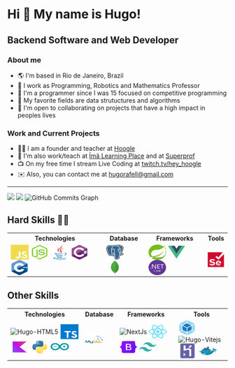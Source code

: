 # Hi 👋 My name is Hugo!

## Backend Software and Web Developer
 
 <!-- I'm 21 years old and I code since I was 15. I started in competitive programming and  -->
 
 ### About me
 
 * 🌎 I'm based in Rio de Janeiro, Brazil
 * 🚀 I work as Programming, Robotics and Mathematics Professor
 * 🌱 I'm a programmer since I was 15 focused on competitive programming
 * 🧠 My favorite fields are data strutuctures and algorithms
 * 🤝 I'm open to collaborating on projects that have a high impact in peoples lives
 
 ### Work and Current Projects
 
 * 🧑‍💻 I am a founder and teacher at [Hoogle](https://www.linkedin.com/company/hoogle) 
 * 💼 I'm also work/teach at [Ímã Learning Place](https://github.com/imalearningplace-education) and at [Superprof](https://www.linkedin.com/company/superprof)
 * 📺 On my free time I stream Live Coding at [twitch.tv/hey_hoogle](https://www.twitch.tv/hey_hoogle)
 * ✉️ Also, you can contact me at [hugorafell@gmail.com](mailto:hugorafell@gmail.com)
 
<!-- ### My Articles and where to find me -->

 
 <hr>
 
 <div style="align = center" >
  <img height="150em" src="https://github-readme-stats.vercel.app/api?username=hgrafa&show_icons=true&theme=tokyonight&include_all_commits=true&count_private=true&hide=stars&hide_border=true"/>
  <!-- <img height="140em" src="https://github-readme-stats.vercel.app/api/top-langs/?username=hgrafa&layout=compact&langs_count=7&theme=tokyonight&exclude_repo=beecrowd-solutions&hide_border=true&hide=makefile"/> -->
  <img height="150em" src="http://github-readme-streak-stats.herokuapp.com?user=hgrafa&theme=tokyonight&hide_border=true&fire=FF00E9" />
  <img height="287em" src="https://activity-graph.herokuapp.com/graph?username=hgrafa&theme=github&hide_border=true&bg_color=1A1B27&color=628FDA&line=2BAEAE&point=FE00E8&custom_title=Hugo%20Rafael's%20Commits%20Graph" alt="GitHub Commits Graph" /> 
</div>

## Hard Skills 🧑‍💻

<div style="display: inline_block; align = center">
  <table>
    <tr>
      <th> Technologies</th>
      <th> Database </th>
      <th> Frameworks </th>
      <th> Tools </th>
    </tr>
    <tr>
      <td>
        <img align="center" alt="Hugo-JS" height="35" width="42" src="https://raw.githubusercontent.com/devicons/devicon/master/icons/javascript/javascript-plain.svg">
         <img align="center" alt="Hugo-NodeJs" height="35" width="42" src="https://raw.githubusercontent.com/devicons/devicon/master/icons/nodejs/nodejs-original.svg">
        <img align="center" alt="Hugo-Java" height="35" width="42" src="https://raw.githubusercontent.com/devicons/devicon/master/icons/java/java-original.svg">
        <img align="center" alt="Hugo-C#" height="35" width="42" src="https://raw.githubusercontent.com/devicons/devicon/master/icons/csharp/csharp-original.svg">   
        <img align="center" alt="Hugo-Cplusplus" height="35" width="42" src="https://raw.githubusercontent.com/devicons/devicon/master/icons/cplusplus/cplusplus-original.svg"> 
      </td>
      <td> 
        <img align="center" alt="Hugo-PostreSQL" height="35" width="42"  src="https://raw.githubusercontent.com/devicons/devicon/master/icons/postgresql/postgresql-original.svg">
        <img align="center" alt="Hugo-MongoDB" height="35" width="42" src="https://raw.githubusercontent.com/devicons/devicon/master/icons/mongodb/mongodb-original.svg">
      </td>
      <td>
          <img align="center" alt="Hugo-Springboot" height="35" width="40" src="https://raw.githubusercontent.com/devicons/devicon/master/icons/spring/spring-original.svg">
        <img align="center" alt="Hugo-Vuejs" height="35" width="40" src="https://raw.githubusercontent.com/devicons/devicon/master/icons/vuejs/vuejs-original.svg">
            <img align="center" alt="Hugo-dotnetcore" height="35" width="40" src="https://raw.githubusercontent.com/devicons/devicon/master/icons/dotnetcore/dotnetcore-original.svg">
      </td>
      <td>
          <img align="center" alt="Hugo-Selenium" height="35" width="40" src="https://raw.githubusercontent.com/devicons/devicon/master/icons/selenium/selenium-original.svg">
      </td>
    </tr>
 </table> 
 
  
</div>
 
 ## Other Skills
 
  <table>
    <tr>
      <th> Technologies </th>
      <th> Database </th>
      <th> Frameworks </th>
      <th> Tools </th>
    </tr>
    <tr>
      <td>
        <img align="center" alt="Hugo-HTML5" width="35" height="35" src="https://raw.githubusercontent.com/danielcranney/readme-generator/main/public/icons/skills/html5-colored.svg"/>
        <img align="center" alt="Hugo-Typescript" height="35" width="42" src="https://raw.githubusercontent.com/devicons/devicon/master/icons/typescript/typescript-plain.svg">
       <img align="center" alt="Hugo-Kotlin" height="33" width="42" src="https://raw.githubusercontent.com/devicons/devicon/master/icons/kotlin/kotlin-original.svg">
       <img align="center" alt="Hugo-Python" height="35" width="42" src="https://raw.githubusercontent.com/devicons/devicon/master/icons/python/python-original.svg">
       <img align="center" alt="Hugo-Arduino" height="35" width="42" src="https://raw.githubusercontent.com/devicons/devicon/master/icons/arduino/arduino-original.svg">
      </td>
      <td>
        <img align="center" alt="Hugo-MySQL" height="35" width="42" src="https://raw.githubusercontent.com/devicons/devicon/master/icons/mysql/mysql-original-wordmark.svg">
      </td>
      <td>
        <img align="center" width="32" height="32" alt="NextJs" src="https://raw.githubusercontent.com/danielcranney/readme-generator/main/public/icons/skills/nextjs-colored-dark.svg"/>
        <img align="center" alt="Hugo-React" height="35" width="42" src="https://raw.githubusercontent.com/devicons/devicon/master/icons/react/react-original.svg">
        <img align="center" alt="Hugo-Bootstrap" height="35" width="40" src="https://raw.githubusercontent.com/devicons/devicon/master/icons/bootstrap/bootstrap-original.svg">
       <img align="center" alt="Hugo-Tailwind" height="35" width="40"  src="https://raw.githubusercontent.com/devicons/devicon/master/icons/tailwindcss/tailwindcss-plain.svg">
      </td>
      <td>
        <img align="center" alt="Hugo-Webpack" height="35" width="40" src="https://raw.githubusercontent.com/devicons/devicon/master/icons/webpack/webpack-original.svg">
        <img align="center" alt="Hugo-Vitejs" height="35" width="40" src="https://camo.githubusercontent.com/61e102d7c605ff91efedb9d7e47c1c4a07cef59d3e1da202fd74f4772122ca4e/68747470733a2f2f766974656a732e6465762f6c6f676f2e737667">
        <img align="center" alt="Hugo-Heroku" height="35" width="42" src="https://raw.githubusercontent.com/devicons/devicon/master/icons/heroku/heroku-plain.svg">
        <img align="center" alt="Hugo-Docker" height="35" width="42" src="https://raw.githubusercontent.com/devicons/devicon/master/icons/docker/docker-original.svg">
      </td>
    </tr>
  </table>
